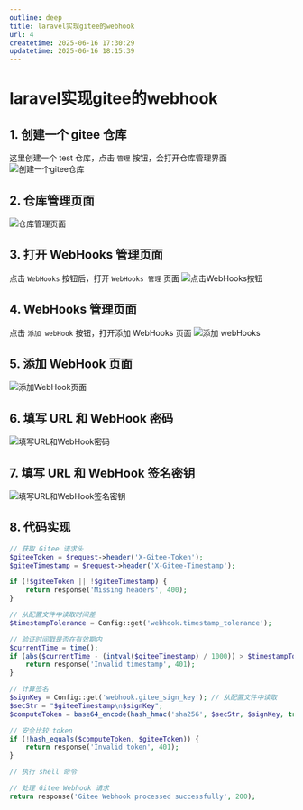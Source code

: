 ```yaml
---
outline: deep
title: laravel实现gitee的webhook
url: 4
createtime: 2025-06-16 17:30:29
updatetime: 2025-06-16 18:15:39
---
```


# laravel实现gitee的webhook

## 1. 创建一个 gitee 仓库
这里创建一个 test 仓库，点击 `管理` 按钮，会打开仓库管理界面
![创建一个gitee仓库](/uploads/2025/06/16/1.png)

## 2. 仓库管理页面
![仓库管理页面](/uploads/2025/06/16/2.png)

## 3. 打开 WebHooks 管理页面
点击 `WebHooks` 按钮后，打开 `WebHooks 管理` 页面
![点击WebHooks按钮](/uploads/2025/06/16/3.png)

## 4. WebHooks 管理页面
点击 `添加 webHook` 按钮，打开添加 WebHooks 页面
![添加 webHooks](/uploads/2025/06/16/4.png)

## 5. 添加 WebHook 页面
![添加WebHook页面](/uploads/2025/06/16/5.png)

## 6. 填写 URL 和 WebHook 密码
![填写URL和WebHook密码](/uploads/2025/06/16/6.png)

## 7. 填写 URL 和 WebHook 签名密钥
![填写URL和WebHook签名密钥](/uploads/2025/06/16/7.png)

## 8. 代码实现
```php
// 获取 Gitee 请求头
$giteeToken = $request->header('X-Gitee-Token');
$giteeTimestamp = $request->header('X-Gitee-Timestamp');

if (!$giteeToken || !$giteeTimestamp) {
    return response('Missing headers', 400);
}

// 从配置文件中读取时间差
$timestampTolerance = Config::get('webhook.timestamp_tolerance');

// 验证时间戳是否在有效期内
$currentTime = time();
if (abs($currentTime - (intval($giteeTimestamp) / 1000)) > $timestampTolerance) {
    return response('Invalid timestamp', 401);
}

// 计算签名
$signKey = Config::get('webhook.gitee_sign_key'); // 从配置文件中读取
$secStr = "$giteeTimestamp\n$signKey";
$computeToken = base64_encode(hash_hmac('sha256', $secStr, $signKey, true));

// 安全比较 token
if (!hash_equals($computeToken, $giteeToken)) {
    return response('Invalid token', 401);
}

// 执行 shell 命令 

// 处理 Gitee Webhook 请求
return response('Gitee Webhook processed successfully', 200);
```
